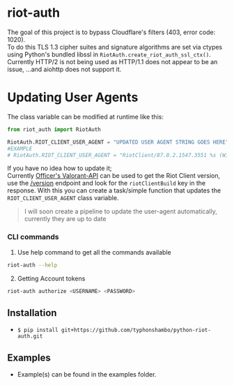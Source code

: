 # riot-auth

The goal of this project is to bypass Cloudflare's filters (403, error code: 1020).  
To do this TLS 1.3 cipher suites and signature algorithms are set via ctypes using Python's bundled libssl in `RiotAuth.create_riot_auth_ssl_ctx()`.  
Currently HTTP/2 is not being used as HTTP/1.1 does not appear to be an issue, ...and aiohttp does not support it.

# Updating User Agents
The class variable can be modified at runtime like this:
```py
from riot_auth import RiotAuth

RiotAuth.RIOT_CLIENT_USER_AGENT = "UPDATED USER AGENT STRING GOES HERE"
#EXAMPLE
# RiotAuth.RIOT_CLIENT_USER_AGENT = "RiotClient/87.0.2.1547.3551 %s (Windows;10;;Professional, x64)"
```

If you have no idea how to update it;  
Currently [Officer's Valorant-API](https://dash.valorant-api.com/) can be used to get the Riot Client version, use the [/version](https://valorant-api.com/v1/version) endpoint and look for the `riotClientBuild` key in the response.
With this you can create a task/simple function that updates the `RIOT_CLIENT_USER_AGENT` class variable.

> I will soon create a pipeline to update the user-agent automatically, currently they are up to date

### CLI commands
1. Use help command to get all the commands available
```bash
riot-auth --help
```
2. Getting Account tokens
```bash
riot-auth authorize <USERNAME> <PASSWORD> 
```

## Installation
 - `$ pip install git+https://github.com/typhonshambo/python-riot-auth.git`

## Examples
 - Example(s) can be found in the examples folder.
